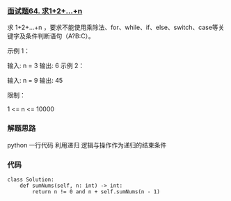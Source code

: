 ### [面试题64. 求1+2+…+n](https://leetcode-cn.com/problems/qiu-12n-lcof/)
求 1+2+...+n ，要求不能使用乘除法、for、while、if、else、switch、case等关键字及条件判断语句（A?B:C）。

 
示例 1：

输入: n = 3
输出: 6
示例 2：

输入: n = 9
输出: 45
 

限制：

1 <= n <= 10000

### 解题思路
python 一行代码
利用递归
逻辑与操作作为递归的结束条件
### 代码

```python3
class Solution:
    def sumNums(self, n: int) -> int:
        return n != 0 and n + self.sumNums(n - 1)
```
